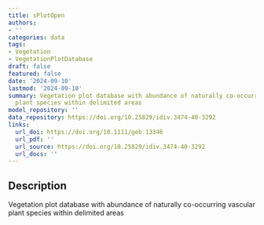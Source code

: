 ```yaml
---
title: sPlotOpen
authors:
- ''
categories: data
tags:
- Vegetation
- VegetationPlotDatabase
draft: false
featured: false
date: '2024-09-10'
lastmod: '2024-09-10'
summary: Vegetation plot database with abundance of naturally co-occurring vascular
  plant species within delimited areas
model_repository: ''
data_repository: https://doi.org/10.25829/idiv.3474-40-3292
links:
  url_doi: https://doi.org/10.1111/geb.13346
  url_pdf: ''
  url_source: https://doi.org/10.25829/idiv.3474-40-3292
  url_docs: ''
---
```


## Description

Vegetation plot database with abundance of naturally co-occurring vascular plant species within delimited areas

